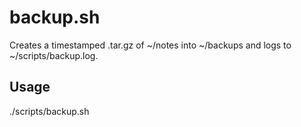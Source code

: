 # backup.sh

Creates a timestamped .tar.gz of ~/notes into ~/backups and logs to ~/scripts/backup.log.

## Usage
./scripts/backup.sh

